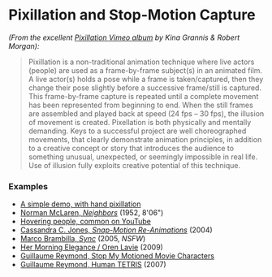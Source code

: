 # Pixillation and Stop-Motion Capture


*(From the excellent [Pixillation Vimeo album](https://vimeo.com/album/2343337) by Kina Grannis & Robert Morgan):*

> Pixillation is a non-traditional animation technique where live actors (people) are used as a frame-by-frame subject(s) in an animated film. A live actor(s) holds a pose while a frame is taken/captured, then they change their pose slightly before a successive frame/still is captured. This frame-by-frame capture is repeated until a complete movement has been represented from beginning to end. When the still frames are assembled and played back at speed (24 fps – 30 fps), the illusion of movement is created. Pixellation is both physically and mentally demanding. Keys to a successful project are well choreographed movements, that clearly demonstrate animation principles, in addition to a creative concept or story that introduces the audience to something unusual, unexpected, or seemingly impossible in real life. Use of illusion fully exploits creative potential of this technique.

### Examples 

* [A simple demo, with hand pixillation](https://www.youtube.com/watch?v=J96kKEOATrg)
* [Norman McLaren, *Neighbors*](https://www.nfb.ca/film/neighbours_voisins/) (1952, 8'06")
* [Hovering people, common on YouTube](https://www.youtube.com/watch?v=HP1qFD9uPsM)
* [Cassandra C. Jones, *Snap-Motion Re-Animations*](http://www.cassandracjones.com/snap-motion-re-animations) (2004)
* [Marco Brambilla, *Sync*](http://www.marcobrambilla.com/portfolios/sync/) (2005, *NSFW*)
* [Her Morning Elegance / Oren Lavie](https://www.youtube.com/watch?v=2_HXUhShhmY) (2009)
* [Guillaume Reymond, Stop My Motioned Movie Characters](https://www.youtube.com/watch?v=dPX6tuRQ2c4)
* [Guillaume Reymond, Human TETRIS](https://www.youtube.com/watch?v=G0LtUX_6IXY) (2007)
